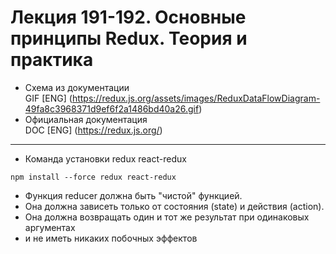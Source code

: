 # Лекция 191-192. Основные принципы Redux. Теория и практика

* Схема из документации  
  GIF [ENG] (https://redux.js.org/assets/images/ReduxDataFlowDiagram-49fa8c3968371d9ef6f2a1486bd40a26.gif)
* Официальная документация   
  DOC [ENG] (https://redux.js.org/)  

------------------------------------------------------------------  

* Команда установки redux react-redux
```shell 
npm install --force redux react-redux
```

* Функция reducer должна быть "чистой" функцией.
* Она должна зависеть только от состояния (state) и действия (action).
* Она должна возвращать один и тот же результат при одинаковых аргументах
* и не иметь никаких побочных эффектов